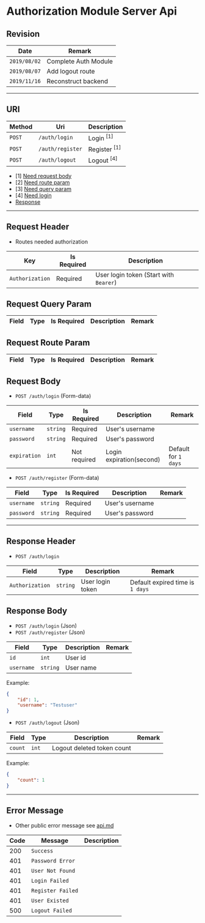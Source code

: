 # Authorization Module Server Api

## Revision

|Date|Remark|
|--|--|
|`2019/08/02`|Complete Auth Module|
|`2019/08/07`|Add logout route|
|`2019/11/16`|Reconstruct backend|

---

## URI

|Method|Uri|Description|
|--|--|--|
|`POST`|`/auth/login`|Login <sup>[1]</sup>|
|`POST`|`/auth/register`|Register <sup>[1]</sup>|
|`POST`|`/auth/logout`|Logout <sup>[4]</sup>|

+ [1] [Need request body](https://github.com/Aoi-hosizora/Biji_BackEnd/blob/master/docs/auth.md#request-body)
+ [2] [Need route param](https://github.com/Aoi-hosizora/Biji_BackEnd/blob/master/docs/auth.md#request-route-param)
+ [3] [Need query param](https://github.com/Aoi-hosizora/Biji_BackEnd/blob/master/docs/auth.md#request-query-param)
+ [4] [Need login](https://github.com/Aoi-hosizora/Biji_BackEnd/blob/master/docs/auth.md#request-header)
+ [Response](https://github.com/Aoi-hosizora/Biji_BackEnd/blob/master/docs/auth.md#response-header)

---

## Request Header

+ Routes needed authorization

|Key|Is Required|Description|
|--|--|--|
|`Authorization`|Required|User login token (Start with `Bearer`)|

## Request Query Param

|Field|Type|Is Required|Description|Remark|
|--|--|--|--|--|

## Request Route Param

|Field|Type|Is Required|Description|Remark|
|--|--|--|--|--|

## Request Body

+ `POST /auth/login` (Form-data)

|Field|Type|Is Required|Description|Remark|
|--|--|--|--|--|
|`username`|`string`|Required|User's username||
|`password`|`string`|Required|User's password||
|`expiration`|`int`|Not required|Login expiration(second)|Default for `1 days`|

+ `POST /auth/register` (Form-data)

|Field|Type|Is Required|Description|Remark|
|--|--|--|--|--|
|`username`|`string`|Required|User's username||
|`password`|`string`|Required|User's password||

---

## Response Header

+ `POST /auth/login`

|Field|Type|Description|Remark|
|--|--|--|--|
|`Authorization`|`string`|User login token|Default expired time is `1 days`|

## Response Body

+ `POST /auth/login` (Json)
+ `POST /auth/register` (Json)

|Field|Type|Description|Remark|
|--|--|--|--|
|`id`|`int`|User id||
|`username`|`string`|User name||

Example:
```json
{
    "id": 1,
    "username": "Testuser"
}
```

+ `POST /auth/logout` (Json)

|Field|Type|Description|Remark|
|--|--|--|--|
|`count`|`int`|Logout deleted token count||

Example:
```json
{
    "count": 1
}
```

---

## Error Message

+ Other public error message see [api.md](https://github.com/Aoi-hosizora/Biji_BackEnd/blob/master/docs/api.md)

|Code|Message|Description|
|--|--|--|
|200|`Success`||
|401|`Password Error`||
|401|`User Not Found`||
|401|`Login Failed`||
|401|`Register Failed`||
|401|`User Existed`||
|500|`Logout Failed`||
